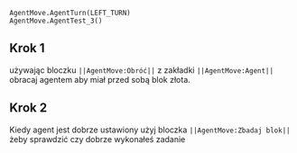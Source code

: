 ```blocks
AgentMove.AgentTurn(LEFT_TURN)
AgentMove.AgentTest_3()
```

## Krok 1
używając bloczku  ``||AgentMove:Obróć||`` z zakładki ``||AgentMove:Agent||``
obracaj agentem aby miał przed sobą blok złota.

## Krok 2
Kiedy agent jest dobrze ustawiony użyj bloczka ``||AgentMove:Zbadaj blok||`` żeby sprawdzić czy dobrze wykonałeś zadanie